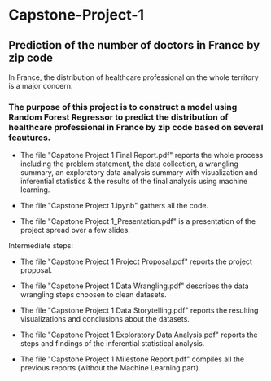 # Capstone-Project-1
## Prediction of the number of doctors in France by zip code

In France, the distribution of healthcare professional on the whole territory is a major concern. 

### The purpose of this project is to construct a model using Random Forest Regressor to predict the distribution of healthcare professional in France by zip code based on several feautures. 

- The file "Capstone Project 1 Final Report.pdf" reports the whole process including the problem statement, the data collection, a wrangling summary, an exploratory data analysis summary with visualization and inferential statistics & the results of the final analysis using machine learning. 

- The file "Capstone Project 1.ipynb" gathers all the code. 

- The file "Capstone Project 1_Presentation.pdf" is a presentation of the project spread over a few slides. 


Intermediate steps:

- The file "Capstone Project 1 Project Proposal.pdf" reports the project proposal.

- The file "Capstone Project 1 Data Wrangling.pdf" describes the data wrangling steps choosen to clean datasets. 

- The file "Capstone Project 1 Data Storytelling.pdf" reports the resulting visualizations and conclusions about the datasets.  

- The file "Capstone Project 1 Exploratory Data Analysis.pdf" reports the steps and findings of the inferential statistical analysis.

- The file "Capstone Project 1 Milestone Report.pdf" compiles all the previous reports (without the Machine Learning part).
